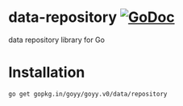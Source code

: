 # data-repository [![GoDoc](http://godoc.org/gopkg.in/goyy/goyy.v0?status.png)](http://godoc.org/gopkg.in/goyy/goyy.v0/data/repository)
data repository library for Go

# Installation
`go get gopkg.in/goyy/goyy.v0/data/repository`
